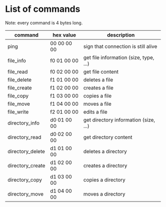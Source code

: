 
# List of commands

Note: every command is 4 bytes long.

| command          | hex value   | description                                           |
|------------------|-------------|-------------------------------------------------------|
| ping             | 00 00 00 00 | sign that connection is still alive                   |
| file_info        | f0 01 00 00 | get file information (size, type, ...)                |
| file_read        | f0 02 00 00 | get file content                                      |
| file_delete      | f1 01 00 00 | deletes a file                                        |
| file_create      | f1 02 00 00 | creates a file                                        |
| file_copy        | f1 03 00 00 | copies a file                                         |
| file_move        | f1 04 00 00 | moves a file                                          |
| file_write       | f2 01 00 00 | edits a file                                          |
| directory_info   | d0 01 00 00 | get directory information (size, ...)                 |
| directory_read   | d0 02 00 00 | get directory content                                 |
| directory_delete | d1 01 00 00 | deletes a directory                                   |
| directory_create | d1 02 00 00 | creates a directory                                   |
| directory_copy   | d1 03 00 00 | copies a directory                                    |
| directory_move   | d1 04 00 00 | moves a directory                                     |

